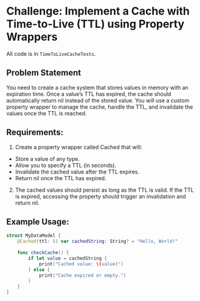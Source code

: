 # Challenge: Implement a Cache with Time-to-Live (TTL) using Property Wrappers

All code is in `TimeToLiveCacheTests`.

## Problem Statement
You need to create a cache system that stores values in memory with an expiration time. Once a value’s TTL has expired, the cache should automatically return nil instead of the stored value. You will use a custom property wrapper to manage the cache, handle the TTL, and invalidate the values once the TTL is reached.

## Requirements:

1.	Create a property wrapper called Cached that will:
- Store a value of any type.
- Allow you to specify a TTL (in seconds).
- Invalidate the cached value after the TTL expires.
- Return nil once the TTL has expired.
2.	The cached values should persist as long as the TTL is valid. If the TTL is expired, accessing the property should trigger an invalidation and return nil.

## Example Usage:
```swift
struct MyDataModel {
    @Cached(ttl: 5) var cachedString: String? = "Hello, World!"
    
    func checkCache() {
        if let value = cachedString {
            print("Cached value: \(value)")
        } else {
            print("Cache expired or empty.")
        }
    }
}
```
